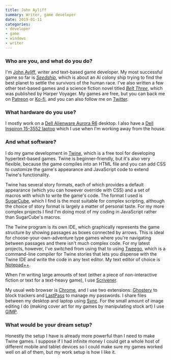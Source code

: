 ```yaml
---
title: John Ayliff
summary: Writer, game developer 
date: 2019-01-11
categories:
- developer
- game
- windows
- writer
---
```


### Who are you, and what do you do?

I'm [John Ayliff](https://www.johnayliff.com/ "John's website."), writer and text-based game developer. My most successful game so far is [_Seedship_][seedship], which is about an AI colony ship trying to find the best planet to settle the survivors of the human race. I've also written a few other text-based games and a science fiction novel titled [_Belt Three_](https://www.johnayliff.com/belt_three.html "John's sci-fi novel."), which was published by Harper Voyager. My games are free, but you can back me on [Patreon](https://www.patreon.com/johnayliff "John's Patreon account.") or [Ko-fi](https://ko-fi.com/johnayliff "John's Ko-fi account."), and you can also follow me on [Twitter](https://twitter.com/johnayliff "John's Twitter account.").

### What hardware do you use?

I mostly work on a [Dell Alienware Aurora R6][aurora-r6] desktop. I also have a [Dell Inspiron 15-3552 laptop][inspiron-3552] which I use when I'm working away from the house.

### And what software?

I do my game development in [Twine][], which is a free tool for developing hypertext-based games. Twine is beginner-friendly, but it's also very flexible, because the game compiles into an HTML file and you can add CSS to customize the game's appearance and JavaScript code to extend Twine's functionality.

Twine has several story formats, each of which provides a default appearance (which you can however override with CSS) and a set of macros with which to write the game's code. The format I used is [SugarCube][], which I find is the most suitable for complex scripting, although the choice of story format is largely a matter of personal taste. For my more complex projects I find I'm doing most of my coding in JavaScript rather than SugarCube's macros.

The Twine program is its own IDE, which graphically represents the game structure by showing passages as boxes connected by arrows. This is ideal for choose-your-own-adventure type games where you're navigating between passages and there isn't much complex code. For my latest projects, however, I've switched from using that to using [Tweego][], which is a command-line compiler for Twine stories that lets you dispense with the Twine IDE and write the code in any text editor. My text editor of choice is [Notepad++][notepad-plusplus].

When I'm writing large amounts of text (either a piece of non-interactive fiction or text for a text-heavy game), I use [Scrivener][].

My usual web browser is [Chrome][], and I use two extensions: [Ghostery][] to block trackers and [LastPass][] to manage my passwords. I share files between my desktop and laptop using [Sync][]. For the small amount of image editing I do (making cover art for my games by manipulating stock art) I use [GIMP][].

### What would be your dream setup?

Honestly the setup I have is already more powerful than I need to make Twine games. I suppose if I had infinite money I could get a whole host of different mobile and tablet devices so I could make sure my games worked well on all of them, but my work setup is how I like it.

[aurora-r6]: https://www.dell.com/support/home/en-au/product-support/product/alienware-aurora-r6-desktop/diagnose "A desktop PC."
[chrome]: https://www.google.com/intl/en/chrome/ "A WebKit-based browser, where each tab runs in its own thread."
[ghostery]: https://www.ghostery.com/ "A browser extension for blocking trackers."
[gimp]: https://www.gimp.org/ "An open-source image editor."
[inspiron-3552]: http://web.archive.org/web/20190506063340/https://www.cnet.com/products/dell-inspiron-3552-15-6-pentium-n3700-4-gb-ram-500-gb-hdd-english/ "A 15 inch PC laptop."
[lastpass]: https://www.lastpass.com/ "A password manager."
[notepad-plusplus]: https://notepad-plus-plus.org/ "A free text/code editor for Windows."
[scrivener]: http://web.archive.org/web/20190626125457/http://www.literatureandlatte.com:80/scrivener.php? "A Mac text editor aimed at writers."
[seedship]: https://www.johnayliff.com/games/seedship/ "A game about settling the survivors of humanity."
[sugarcube]: https://www.motoslave.net/sugarcube/2/ "A story mode for Twine."
[sync]: https://www.sync.com/ "Online syncing and storage."
[tweego]: https://www.motoslave.net/tweego/ "A command line Twiner compiler."
[twine]: http://twinery.org/ "A tool for creating non-linear stories."
